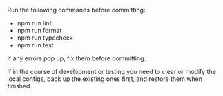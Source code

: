 Run the following commands before committing:

* npm run lint
* npm run format
* npm run typecheck
* npm run test

If any errors pop up, fix them before committing.

If in the course of development or testing you need to clear or modify the local configs, back up the existing ones first, and restore them when finished.
